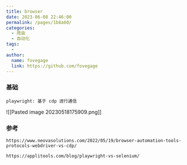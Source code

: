 ```yaml
---
title: browser
date: 2023-06-08 22:46:00
permalink: /pages/1b8a60/
categories:
  - 爬虫
  - 自动化
tags:
  - 
author: 
  name: fovegage
  link: https://github.com/fovegage
---
```

### 基础
```
playwright: 基于 cdp 进行通信
```
![[Pasted image 20230518175909.png]]
### 参考
```
https://www.neovasolutions.com/2022/05/19/browser-automation-tools-protocols-webdriver-vs-cdp/

https://applitools.com/blog/playwright-vs-selenium/

```